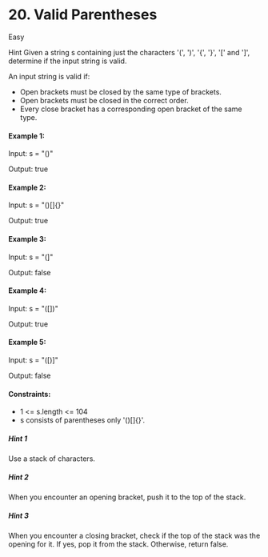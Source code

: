 # 20. Valid Parentheses

Easy

Hint
Given a string s containing just the characters '(', ')', '{', '}', '[' and ']', determine if the input string is valid.

An input string is valid if:

- Open brackets must be closed by the same type of brackets.
- Open brackets must be closed in the correct order.
- Every close bracket has a corresponding open bracket of the same type.
 

#### Example 1:

Input: s = "()"

Output: true

#### Example 2:

Input: s = "()[]{}"

Output: true

#### Example 3:

Input: s = "(]"

Output: false

#### Example 4:

Input: s = "([])"

Output: true

#### Example 5:

Input: s = "([)]"

Output: false

 

#### Constraints:

- 1 <= s.length <= 104
- s consists of parentheses only '()[]{}'.  

##### Hint 1
Use a stack of characters.
##### Hint 2
When you encounter an opening bracket, push it to the top of the stack.
##### Hint 3
When you encounter a closing bracket, check if the top of the stack was the opening for it. If yes, pop it from the stack. Otherwise, return false.